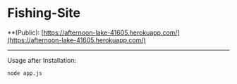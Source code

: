 # Fishing-Site 
**(Public): [https://afternoon-lake-41605.herokuapp.com/](https://afternoon-lake-41605.herokuapp.com/)

-----------------------------------------------------
Usage after Installation:

`node app.js`
